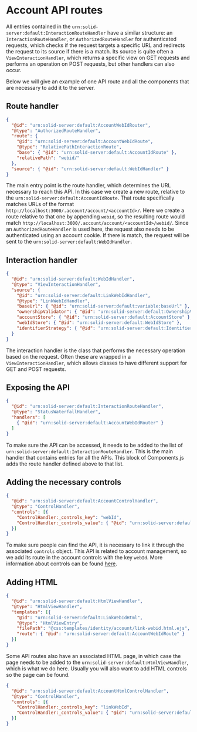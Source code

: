 # Account API routes

All entries contained in the `urn:solid-server:default:InteractionRouteHandler` have a similar structure:
an `InteractionRouteHandler`, or `AuthorizedRouteHandler` for authenticated requests,
which checks if the request targets a specific URL
and redirects the request to its source if there is a match.
Its source is quite often a `ViewInteractionHandler`,
which returns a specific view on GET requests and performs an operation on POST requests,
but other handlers can also occur.

Below we will give an example of one API route and all the components that are necessary to add it to the server.

## Route handler

```json
{
  "@id": "urn:solid-server:default:AccountWebIdRouter",
  "@type": "AuthorizedRouteHandler",
  "route": {
    "@id": "urn:solid-server:default:AccountWebIdRoute",
    "@type": "RelativePathInteractionRoute",
    "base": { "@id": "urn:solid-server:default:AccountIdRoute" },
    "relativePath": "webid/"
  },
  "source": { "@id": "urn:solid-server:default:WebIdHandler" }
}
```

The main entry point is the route handler,
which determines the URL necessary to reach this API.
In this case we create a new route, relative to the `urn:solid-server:default:AccountIdRoute`.
That route specifically matches URLs of the format `http://localhost:3000/.account/account/<accountId>/`.
Here we create a route relative to that one by appending `webid`,
so the resulting route would match `http://localhost:3000/.account/account/<accountId>/webid/`.
Since an `AuthorizedRouteHandler` is used here,
the request also needs to be authenticated using an account cookie.
If there is match, the request will be sent to the `urn:solid-server:default:WebIdHandler`.

## Interaction handler

```json
{
  "@id": "urn:solid-server:default:WebIdHandler",
  "@type": "ViewInteractionHandler",
  "source": {
    "@id": "urn:solid-server:default:LinkWebIdHandler",
    "@type": "LinkWebIdHandler",
    "baseUrl": { "@id": "urn:solid-server:default:variable:baseUrl" },
    "ownershipValidator": { "@id": "urn:solid-server:default:OwnershipValidator" },
    "accountStore": { "@id": "urn:solid-server:default:AccountStore" },
    "webIdStore": { "@id": "urn:solid-server:default:WebIdStore" },
    "identifierStrategy": { "@id": "urn:solid-server:default:IdentifierStrategy" }
  }
}
```

The interaction handler is the class that performs the necessary operation based on the request.
Often these are wrapped in a `ViewInteractionHandler`,
which allows classes to have different support for GET and POST requests.

## Exposing the API

```json
{
  "@id": "urn:solid-server:default:InteractionRouteHandler",
  "@type": "StatusWaterfallHandler",
  "handlers": [
    { "@id": "urn:solid-server:default:AccountWebIdRouter" }
  ]
}
```

To make sure the API can be accessed,
it needs to be added to the list of `urn:solid-server:default:InteractionRouteHandler`.
This is the main handler that contains entries for all the APIs.
This block of Components.js adds the route handler defined above to that list.

## Adding the necessary controls

```json
{
  "@id": "urn:solid-server:default:AccountControlHandler",
  "@type": "ControlHandler",
  "controls": [{
    "ControlHandler:_controls_key": "webId",
    "ControlHandler:_controls_value": { "@id": "urn:solid-server:default:AccountWebIdRoute" }
  }]
}
```

To make sure people can find the API,
it is necessary to link it through the associated `controls` object.
This API is related to account management,
so we add its route in the account controls with the key `webId`.
More information about controls can be found [here](controls.md).

## Adding HTML

```json
{
  "@id": "urn:solid-server:default:HtmlViewHandler",
  "@type": "HtmlViewHandler",
  "templates": [{
    "@id": "urn:solid-server:default:LinkWebIdHtml",
    "@type": "HtmlViewEntry",
    "filePath": "@css:templates/identity/account/link-webid.html.ejs",
    "route": { "@id": "urn:solid-server:default:AccountWebIdRoute" }
  }]
}
```

Some API routes also have an associated HTML page,
in which case the page needs to be added to the `urn:solid-server:default:HtmlViewHandler`,
which is what we do here.
Usually you will also want to add HTML controls so the page can be found.

```json
{
  "@id": "urn:solid-server:default:AccountHtmlControlHandler",
  "@type": "ControlHandler",
  "controls": [{
    "ControlHandler:_controls_key": "linkWebId",
    "ControlHandler:_controls_value": { "@id": "urn:solid-server:default:AccountWebIdRoute" }
  }]
}
```
